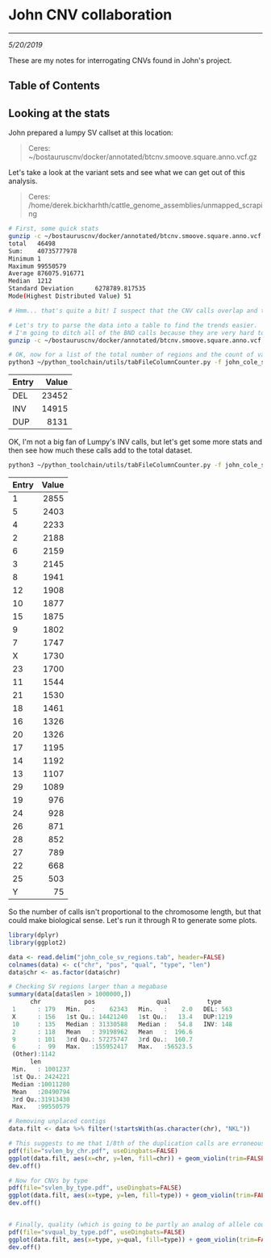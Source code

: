 # John CNV collaboration
---
*5/20/2019*

These are my notes for interrogating CNVs found in John's project.


## Table of Contents


## Looking at the stats

John prepared a lumpy SV callset at this location: 

> Ceres: ~/bostauruscnv/docker/annotated/btcnv.smoove.square.anno.vcf.gz

Let's take a look at the variant sets and see what we can get out of this analysis.

> Ceres: /home/derek.bickharhth/cattle_genome_assemblies/unmapped_scraping

```bash
# First, some quick stats
gunzip -c ~/bostauruscnv/docker/annotated/btcnv.smoove.square.anno.vcf.gz | grep -v BND | perl -ne 'if($_ =~ /^\#/){next;} @s = split(/\t/); ($end) = $_ =~ /SVLEN=(\-?\d{1,8})/; $end = abs($end); print "$end\n";' | perl ~/rumen_longread_metagenome_assembly/binaries/perl_toolchain/bed_cnv_fig_table_pipeline/statStd.pl
total   46498
Sum:    40735777978
Minimum 1
Maximum 99550579
Average 876075.916771
Median  1212
Standard Deviation      6278789.817535
Mode(Highest Distributed Value) 51

# Hmm... that's quite a bit! I suspect that the CNV calls overlap and that I'm not going to get a fair reading on the variability of the cattle genome!

# Let's try to parse the data into a table to find the trends easier.
# I'm going to ditch all of the BND calls because they are very hard to interpret and parse
gunzip -c ~/bostauruscnv/docker/annotated/btcnv.smoove.square.anno.vcf.gz | grep -v BND | perl -ne 'if($_ =~ /^\#/){next;} @s = split(/\t/); ($end) = $_ =~ /SVLEN=(\-?\d{1,8})/; $end = abs($end); ($type) = $_ =~ /SVTYPE=(.{2,4})\;/; print "$s[0]\t$s[1]\t$s[5]\t$type\t$end\n";' > john_cole_sv_regions.tab

# OK, now for a list of the total number of regions and the count of variants per chromosome
python3 ~/python_toolchain/utils/tabFileColumnCounter.py -f john_cole_sv_regions.tab -c 3 -d '\t' -m
```

|Entry | Value|
|:-----|-----:|
|DEL   | 23452|
|INV   | 14915|
|DUP   |  8131|

OK, I'm not a big fan of Lumpy's INV calls, but let's get some more stats and then see how much these calls add to the total dataset.

```bash
python3 ~/python_toolchain/utils/tabFileColumnCounter.py -f john_cole_sv_regions.tab -c 0 -d '\t' -m
```

|Entry          | Value|
|:--------------|-----:|
|1              |  2855|
|5              |  2403|
|4              |  2233|
|2              |  2188|
|6              |  2159|
|3              |  2145|
|8              |  1941|
|12             |  1908|
|10             |  1877|
|15             |  1875|
|9              |  1802|
|7              |  1747|
|X              |  1730|
|23             |  1700|
|11             |  1544|
|21             |  1530|
|18             |  1461|
|16             |  1326|
|20             |  1326|
|17             |  1195|
|14             |  1192|
|13             |  1107|
|29             |  1089|
|19             |   976|
|24             |   928|
|26             |   871|
|28             |   852|
|27             |   789|
|22             |   668|
|25             |   503|
|Y              |    75|

So the number of calls isn't proportional to the chromosome length, but that could make biological sense. Let's run it through R to generate some plots.

```R
library(dplyr)
library(ggplot2)

data <- read.delim("john_cole_sv_regions.tab", header=FALSE)
colnames(data) <- c("chr", "pos", "qual", "type", "len")
data$chr <- as.factor(data$chr)

# Checking SV regions larger than a megabase
summary(data[data$len > 1000000,])
      chr            pos                 qual          type
 1      : 179   Min.   :    62343   Min.   :    2.0   DEL: 563
 X      : 156   1st Qu.: 14421240   1st Qu.:   13.4   DUP:1219
 10     : 135   Median : 31330588   Median :   54.8   INV: 148
 2      : 118   Mean   : 39198962   Mean   :  196.6
 9      : 101   3rd Qu.: 57275747   3rd Qu.:  160.7
 6      :  99   Max.   :155952417   Max.   :56523.5
 (Other):1142
      len
 Min.   : 1001237
 1st Qu.: 2424221
 Median :10011280
 Mean   :20490794
 3rd Qu.:31913430
 Max.   :99550579

# Removing unplaced contigs
data.filt <- data %>% filter(!startsWith(as.character(chr), "NKL"))

# This suggests to me that 1/8th of the duplication calls are erroneous, and there are a handful of inversion and deletion calls that are pretty bad too
pdf(file="svlen_by_chr.pdf", useDingbats=FALSE)
ggplot(data.filt, aes(x=chr, y=len, fill=chr)) + geom_violin(trim=FALSE) + geom_boxplot(width=0.1, fill="white") + theme_bw() + scale_y_log10() + labs(title="SV length (Log10) by Chr")
dev.off()

# Now for CNVs by type
pdf(file="svlen_by_type.pdf", useDingbats=FALSE)
ggplot(data.filt, aes(x=type, y=len, fill=type)) + geom_violin(trim=FALSE) + geom_boxplot(width=0.1, fill="white") + theme_bw() + scale_y_log10() + labs(title="SV length (Log10) by Type")
dev.off()


# Finally, quality (which is going to be partly an analog of allele count) by type
pdf(file="svqual_by_type.pdf", useDingbats=FALSE)
ggplot(data.filt, aes(x=type, y=qual, fill=type)) + geom_violin(trim=FALSE) + geom_boxplot(width=0.1, fill="white") + theme_bw() + scale_y_log10() + labs(title="SV quality (Log10) by Type")
dev.off()
```